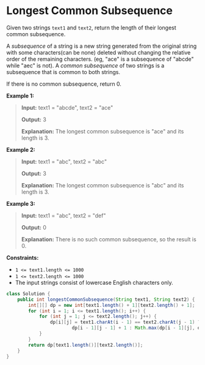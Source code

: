 # Longest Common Subsequence

Given two strings `text1` and `text2`, return the length of their longest common subsequence.

A _subsequence_ of a string is a new string generated from the original string with some characters\(can be none\) deleted without changing the relative order of the remaining characters. \(eg, "ace" is a subsequence of "abcde" while "aec" is not\). A _common subsequence_ of two strings is a subsequence that is common to both strings.

If there is no common subsequence, return 0.

**Example 1:**

> **Input:** text1 = "abcde", text2 = "ace" 
>
> **Output:** 3
>
> **Explanation:** The longest common subsequence is "ace" and its length is 3.

**Example 2:**

> **Input:** text1 = "abc", text2 = "abc" 
>
> **Output:** 3 
>
> **Explanation:** The longest common subsequence is "abc" and its length is 3.

**Example 3:**

> **Input:** text1 = "abc", text2 = "def" 
>
> **Output:** 0 
>
> **Explanation:** There is no such common subsequence, so the result is 0.

**Constraints:**

* `1 <= text1.length <= 1000`
* `1 <= text2.length <= 1000`
* The input strings consist of lowercase English characters only.

```java
class Solution {
    public int longestCommonSubsequence(String text1, String text2) {
        int[][] dp = new int[text1.length() + 1][text2.length() + 1];
        for (int i = 1; i <= text1.length(); i++) {
            for (int j = 1; j <= text2.length(); j++) {
                dp[i][j] = text1.charAt(i - 1) == text2.charAt(j - 1) ?
                        dp[i - 1][j - 1] + 1 : Math.max(dp[i - 1][j], dp[i][j - 1]);
            }
        }
        return dp[text1.length()][text2.length()];
    }
}
```

